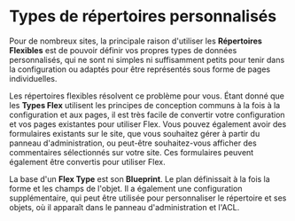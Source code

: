 <h1 class="rem">Types de répertoires personnalisés</h1>

Pour de nombreux sites, la principale raison d'utiliser les **Répertoires Flexibles** est de pouvoir définir vos propres types de données personnalisés, qui ne sont ni simples ni suffisamment petits pour tenir dans la configuration ou adaptés pour être représentés sous forme de pages individuelles.

Les répertoires flexibles résolvent ce problème pour vous. Étant donné que les **Types Flex** utilisent les principes de conception communs à la fois à la configuration et aux pages, il est très facile de convertir votre configuration et vos pages existantes pour utiliser Flex. Vous pouvez également avoir des formulaires existants sur le site, que vous souhaitez gérer à partir du panneau d'administration, ou peut-être souhaitez-vous afficher des commentaires sélectionnés sur votre site. Ces formulaires peuvent également être convertis pour utiliser Flex.

La base d'un **Flex Type** est son **Blueprint**. Le plan définissait à la fois la forme et les champs de l'objet. Il a également une configuration supplémentaire, qui peut être utilisée pour personnaliser le répertoire et ses objets, où il apparaît dans le panneau d'administration et l'ACL.

